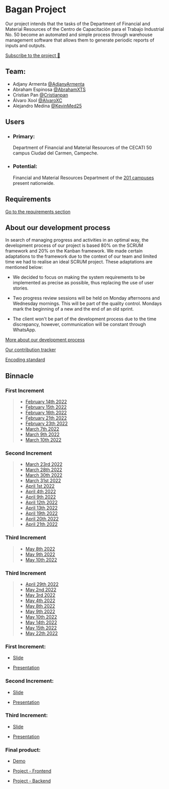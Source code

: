 # Bagan Project

Our project intends that the tasks of the Department of Financial and Material Resources of the Centro de Capacitación para el Trabajo Industrial No. 50 become an automated and simple process through warehouse management software that allows them to generate periodic reports of inputs and outputs.

[Subscribe to the project 💫](https://github.com/AdjanyArmenta/Bagan/subscription "Recibe todas las notificaciones")

## Team:

- Adjany Armenta [@AdjanyArmenta](https://github.com/AdjanyArmenta "Click Aquí")
- Abraham Espinosa [@AbrahamXTS](https://github.com/AbrahamXTS "Click Aquí")
- Cristian Pan [@Cristianpan](https://github.com/Cristianpan "Click Aquí")
- Álvaro Xool [@AlvaroXC](https://github.com/AlvaroXC "Click Aquí")
- Alejandro Medina [@KevinMed25](https://github.com/KevinMed25 "Click Aquí")

## Users

- ### Primary:

  Department of Financial and Material Resources of the CECATI 50 campus Ciudad del Carmen, Campeche.

- ### Potential:

  Financial and Material Resources Department of the [201 campuses](http://www.dgcft.sems.gob.mx/buscador_cecati/index/17 "Click Here") present nationwide.

## Requirements

[Go to the requirements section](./First%20increment/Artifacts/Requirements)

## About our development process

In search of managing progress and activities in an optimal way, the development process of our project is based 80% on the SCRUM framework and 20% on the Kanban framework. We made certain adaptations to the framework due to the context of our team and limited time we had to realise an ideal SCRUM project. These adaptations are mentioned below:

- We decided to focus on making the system requirements to be implemented as precise as possible, thus replacing the use of user stories.

- Two progress review sessions will be held on Monday afternoons and Wednesday mornings. This will be part of the quality control. Mondays mark the beginning of a new and the end of an old sprint. 

- The client won't be part of the development process due to the time discrepancy, however, communication will be constant through WhatsApp. 

[More about our development process](./First%20increment/Documentation "Ir a nuestro proceso de desarrollo")

[Our contribution tracker](./First%20increment/Artifacts/Contribution%20tracker "Ir al tracker")

[Encoding standard](./First%20increment/Documentation/Encoding%20standard.md "Revisa nuestro estandar de codificación")

## Binnacle

### First Increment

> - [February 14th 2022](./First%20increment/Binnacles/14%20feb%202022.md "Click Aquí")
> - [February 15th 2022](./First%20increment/Binnacles/15%20feb%202022.md "Click Aquí")
> - [February 16th 2022](./First%20increment/Binnacles/16%20feb%202022.md "Click Aquí")
> - [February 21th 2022](./First%20increment/Binnacles/21%20feb%202022.md "Click Aquí")
> - [February 23th 2022](./First%20increment/Binnacles/23%20feb%202022.md "Click Aquí")
> - [March 7th 2022](./First%20increment/Binnacles/7%20mar%202022.md "Click Aquí")
> - [March 9th 2022](./First%20increment/Binnacles/9%20mar%202022.md "Click Aquí")
> - [March 10th 2022](./First%20increment/Binnacles/10%20mar%202022.md "Click Aquí")

### Second Increment 
> - [March 23rd 2022](./Second%20increment/Binnacles/23%20march%202022.md "Click Aquí")
> - [March 28th 2022](./Second%20increment/Binnacles/28%20april%202022.md "Click Aquí")
> - [March 30th 2022](./Second%20increment/Binnacles/30%20mar%202022.md "Click Aquí")
> - [March 31st 2022](./Second%20increment/Binnacles/31%20mar%202022.md "Click Aquí")
> - [April 1st 2022](./Second%20increment/Binnacles/1%20april%202022.md "Click Aquí")
> - [April 4th 2022](./Second%20increment/Binnacles/4%20april%202022.md "Click Aquí")
> - [April 9th 2022](./Second%20increment/Binnacles/9%20april%202022.md "Click Aquí")
> - [April 12th 2022](./Second%20increment/Binnacles/12%20april%202022.md "Click Aquí")
> - [April 13th 2022](./Second%20increment/Binnacles/13%20april%202022.md "Click Aquí")
> - [April 19th 2022](./Second%20increment/Binnacles/19%20april%202022.md "Click Aquí")
> - [April 20th 2022](./Second%20increment/Binnacles/20%20april%202022.md "Click Aquí")
> - [April 21th 2022](./Second%20increment/Binnacles/21%20april%202022.md "Click Aquí")

### Third Increment 
> - [May 8th 2022](./Third%20increment/Binnacles/8%20may%202022.md "Click Aquí")
> - [May 9th 2022](./Third%20increment/Binnacles/9%20may%202022.md "Click Aquí")
> - [May 10th 2022](./Third%20increment/Binnacles/10%20may%202022.md "Click Aquí")


### Third Increment 
> - [April 29th 2022](./Third%20increment/Binnacles/29%20april%202022.md "Click Aquí")
> - [May 2nd 2022](./Third%20increment/Binnacles/2%20may%202022.md "Click Aquí")
> - [May 3rd 2022](./Third%20increment/Binnacles/3%20may%202022.md "Click Aquí")
> - [May 4th 2022](./Third%20increment/Binnacles/4%20may%202022.md "Click Aquí")
> - [May 8th 2022](./Third%20increment/Binnacles/8%20may%202022.md "Click Aquí")
> - [May 9th 2022](./Third%20increment/Binnacles/9%20may%202022.md "Click Aquí")
> - [May 10th 2022](./Third%20increment/Binnacles/10%20may%202022.md "Click Aquí")
> - [May 14th 2022](./Third%20increment/Binnacles/14%20may%202022.md "Click Aquí")
> - [May 15th 2022](./Third%20increment/Binnacles/15%20may%202022.md "Click Aquí")
> - [May 22th 2022](./Third%20increment/Binnacles/22%20may%202022.md "Click Aquí")

### First Increment:

- [Slide](./First%20increment/Artifacts/Presentations/First%20Increment%20Presentation.pdf "Click Aquí")

- [Presentation](https://www.youtube.com/watch?v=In6ozx0BwU4&ab_channel=AdjanyA "Click Aquí")

### Second Increment:

- [Slide](./Second%20increment/Artifacts/Presentations/Second%20Increment%20Presentation.pdf "Click Aquí")

- [Presentation](https://www.youtube.com/watch?v=RrbG_Y--2xs&ab_channel=AdjanyA "Click Aquí")

### Third Increment:

- [Slide](./Third%20increment/Artifacts/Presentations/Third%20Increment%20Presentation.pdf "Click Aquí")

- [Presentation](https://youtu.be/UBBsSCezVG0 "Click Aquí")

### Final product:

- [Demo]("./Second%20increment/Artifacts/Presentations/Demo.mp4" "Click Aquí")

- [Project - Frontend](https://cecati.netlify.app "Click Aquí")

- [Project - Backend](https://cecatirestapi-production.up.railway.app/docs "Click Aquí")
